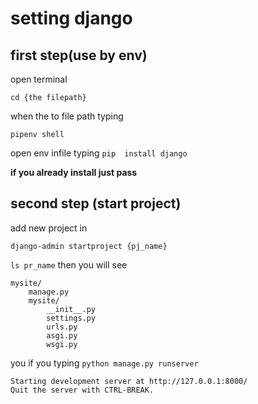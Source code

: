 # setting django 

## first step(use by env)

open terminal


`cd {the filepath} `


when the to file path typing


`pipenv shell`


open env infile typing
`pip  install django`


**if you already install just pass**

## second step (start project)
add new project in


`django-admin startproject {pj_name}`

`ls pr_name`
then you will see

```
mysite/
    manage.py
    mysite/
        __init__.py
        settings.py
        urls.py
        asgi.py
        wsgi.py
```


you if you typing
`python manage.py runserver`


```
Starting development server at http://127.0.0.1:8000/
Quit the server with CTRL-BREAK.
```

